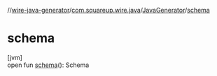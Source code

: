 //[wire-java-generator](../../../index.md)/[com.squareup.wire.java](../index.md)/[JavaGenerator](index.md)/[schema](schema.md)

# schema

[jvm]\
open fun [schema](schema.md)(): Schema
